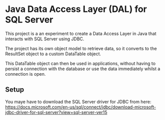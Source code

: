 # Java Data Access Layer (DAL) for SQL Server

This project is a an experiment to create a Data Access Layer in Java that interacts with SQL Server using JDBC.

The project has its own object model to retrieve data, so it converts to the ResultSet object to a custom DataTable object.

This DataTable object can then be used in applications, without having to persist a connection with the database or use the data immediately whilst a connection is open.

## Setup

You maye have to download the SQL Server driver for JDBC from here: https://docs.microsoft.com/en-us/sql/connect/jdbc/download-microsoft-jdbc-driver-for-sql-server?view=sql-server-ver15


